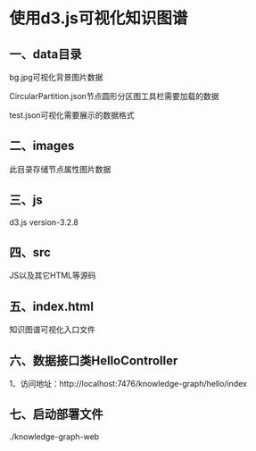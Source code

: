 使用d3.js可视化知识图谱
=============================

一、data目录
------------------------

bg.jpg可视化背景图片数据

CircularPartition.json节点圆形分区图工具栏需要加载的数据

test.json可视化需要展示的数据格式


二、images
------------------------
此目录存储节点属性图片数据

三、js
------------------------
d3.js version-3.2.8

四、src
------------------------
JS以及其它HTML等源码

五、index.html
------------------------
知识图谱可视化入口文件

六、数据接口类HelloController
-------------------------
1、访问地址：http://localhost:7476/knowledge-graph/hello/index

七、启动部署文件
------------------------
./knowledge-graph-web
